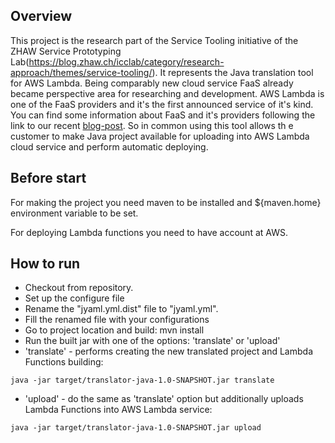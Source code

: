 ## Overview
 This project is the research part of the Service Tooling initiative of the ZHAW Service Prototyping Lab(https://blog.zhaw.ch/icclab/category/research-approach/themes/service-tooling/).
 It represents the Java translation tool for AWS Lambda. Being comparably new cloud service FaaS already became perspective area for
researching and development. AWS Lambda is one of the FaaS providers and it's the first announced service of it's kind. You can find some
information about FaaS and it's providers following the link to our recent [blog-post](https://blog.zhaw.ch/icclab/faas-function-hosting-services-and-their-technical-characteristics/).
So in common using this tool allows th e customer to make Java project available for uploading into AWS Lambda cloud service and perform automatic deploying.

## Before start
 For making the project you need maven to be installed and ${maven.home} environment variable to be set.

 For deploying Lambda functions you need to have account at AWS.

## How to run
 * Checkout from repository.
 * Set up the configure file
  * Rename the "jyaml.yml.dist" file to "jyaml.yml".
  * Fill the renamed file with your configurations
 * Go to project location and build:
     mvn install
 * Run the built jar with one of the options: 'translate' or 'upload'
  * 'translate' - performs creating the new translated project and Lambda Functions building:
  ```
  java -jar target/translator-java-1.0-SNAPSHOT.jar translate
  ```
  * 'upload' - do the same as 'translate' option but additionally uploads Lambda Functions into AWS Lambda service:
  ```
  java -jar target/translator-java-1.0-SNAPSHOT.jar upload
  ```



